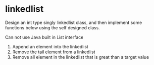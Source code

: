 # linkedlist
Design an int type singly linkedlist class, and then implement some functions below using the self designed class.

Can not use Java built in List interface
1. Append an element into the linkedlist
2. Remove the tail element from a linkedlist
3. Remove all element in the linkedlist that is great than a target value
